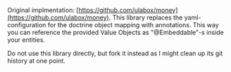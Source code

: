 Original implmentation: [https://github.com/ulabox/money](https://github.com/ulabox/money).
This library replaces the yaml-configuration for the doctrine object mapping with annotations. This way you can reference the provided Value Objects as "@Embeddable"-s inside your entities.

Do not use this library directly, but fork it instead as I might clean up its git history at one point.